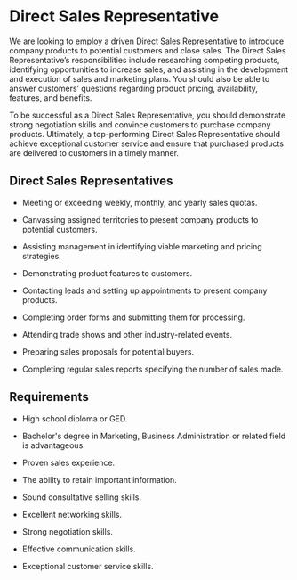 # Direct Sales Representative

We are looking to employ a driven Direct Sales Representative to introduce company products to potential customers and close sales. The Direct Sales Representative’s responsibilities include researching competing products, identifying opportunities to increase sales, and assisting in the development and execution of sales and marketing plans. You should also be able to answer customers’ questions regarding product pricing, availability, features, and benefits.

To be successful as a Direct Sales Representative, you should demonstrate strong negotiation skills and convince customers to purchase company products. Ultimately, a top-performing Direct Sales Representative should achieve exceptional customer service and ensure that purchased products are delivered to customers in a timely manner.

## Direct Sales Representatives

* Meeting or exceeding weekly, monthly, and yearly sales quotas.

* Canvassing assigned territories to present company products to potential customers.

* Assisting management in identifying viable marketing and pricing strategies.

* Demonstrating product features to customers.

* Contacting leads and setting up appointments to present company products.

* Completing order forms and submitting them for processing.

* Attending trade shows and other industry-related events.

* Preparing sales proposals for potential buyers.

* Completing regular sales reports specifying the number of sales made.

## Requirements

* High school diploma or GED.

* Bachelor's degree in Marketing, Business Administration or related field is advantageous.

* Proven sales experience.

* The ability to retain important information.

* Sound consultative selling skills.

* Excellent networking skills.

* Strong negotiation skills.

* Effective communication skills.

* Exceptional customer service skills.

